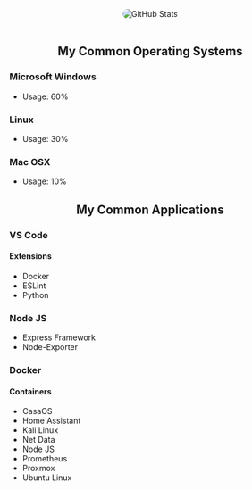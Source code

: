 <div class="git-stats" align="center">
  <img src="https://github-readme-stats.vercel.app/api?username=Mr3ENTLEY&show_icons=true&theme=tokyonight&bg_color=16325B&title_color=FFDC7F&text_color=78B7D0&icon_color=FFDC7F&hide_border=true&count_private=true&include_all_commits=false&line_height=30" alt="GitHub Stats" style="border-radius: 45px;">
</div>

<br>

<div align="center">
  
  ## My Common Operating Systems

</div>

### Microsoft Windows
  - Usage: 60%

### Linux
  - Usage: 30%

### Mac OSX
  - Usage: 10%

<div align="center">
  
## My Common Applications

</div>

  ### VS Code
  #### Extensions
  - Docker
  - ESLint
  - Python

  ### Node JS
  - Express Framework
  - Node-Exporter

  ### Docker
  #### Containers
  - CasaOS
  - Home Assistant
  - Kali Linux
  - Net Data
  - Node JS
  - Prometheus
  - Proxmox
  - Ubuntu Linux
